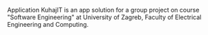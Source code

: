 Application KuhajIT is an app solution for a group project on course "Software Engineering" at University of Zagreb, Faculty of Electrical Engineering and Computing.

